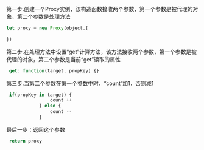 第一步.创建一个Proxy实例，该构造函数接收两个参数，第一个参数是被代理的对象，第二个参数是处理方法

~~~js
let proxy = new Proxy(object,{
    
})
~~~

第二步.在处理方法中设置“get”计算方法，该方法接收两个参数，第一个参数是被代理的对象，第二个参数是当前“get”读取的属性

~~~js
 get: function(target, propKey) {}
~~~

第三步.当第二个参数在第一个参数中时，“count“加1，否则减1

~~~js
 if(propKey in target) {
                count ++
            } else {
                count --
            }
~~~

最后一步：返回这个参数

~~~js
 return proxy
~~~


